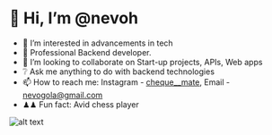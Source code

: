  # 👋 Hi, I’m @nevoh
- 👀 I’m interested in advancements in tech
- 🌱 Professional Backend developer.
- 💞️ I’m looking to collaborate on Start-up projects, APIs, Web apps
- ❔ Ask me anything to do with backend technologies
- 📫 How to reach me: Instagram - [cheque__mate](https://www.instagram.com/cheque__mate), Email - nevogola@gmail.com
- ♟♟ Fun fact: Avid chess player

![alt text](https://github-readme-stats.vercel.app/api?username=nevoh&&show_icons=true&title_color=ffffff&icon_color=bb2acf&text_color=daf7dc&bg_color=151515 "My stats")

<!---
nevoh/nevoh is a ✨ special ✨ repository because its `README.md` (this file) appears on your GitHub profile.
You can click the Preview link to take a look at your changes.
--->
